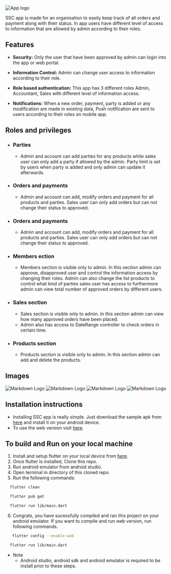 <!-- Images -->

![App logo](https://github.com/Alabhya268/SSC/blob/master/assets/logos/launcher_icon.png?raw=true)

SSC app is made for an organisation to easily keep track of all orders and payment along with their status. In app users have different level of access to information that are allowed by admin according to their roles.

## Features

- **Security:** Only the user that have been approved by admin can login into the app or web portal.

- **Information Control:** Admin can change user access to information according to their role.

- **Role based authentication:** This app has 3 different roles Admin, Accountant, Sales with different level of information access.

- **Notifications:** When a new order, payment, party is added or any modification are made in existing data, Push notification are sent to users according to their roles on mobile app.

## Roles and privileges

- ### **Parties**

  - Admin and account can add parties for any products while sales user can only add a party if allowed by the admin. Party limit is set by users when party is added and only admin can update it afterwards.

- ### **Orders and payments**

  - Admin and account can add, modify orders and payment for all products and parties. Sales user can only add orders but can not change their status to approved.

- ### **Orders and payments**

  - Admin and account can add, modify orders and payment for all products and parties. Sales user can only add orders but can not change their status to approved.

- ### **Members ection**

  - Members section is visible only to admin. In this section admin can approve, disapproved user and control the information access by changing their roles. Admin can also change the list products to control what kind of parties sales user has access to furthermore admin can view total number of approved orders by different users.

- ### **Sales section**

  - Sales section is visible only to admin. In this section admin can view how many approved orders have been placed.
  - Admin also has access to DateRange controller to check orders in certain time.

- ### **Products section**
  - Products section is visible only to admin. In this section admin can add and delete the products.

## Images

![Markdown Logo](https://github.com/Alabhya268/SSC/blob/master/assets/screenshots/mobile1.png?raw=true)
![Markdown Logo](https://github.com/Alabhya268/SSC/blob/master/assets/screenshots/mobile2.png?raw=true)
![Markdown Logo](https://github.com/Alabhya268/SSC/blob/master/assets/screenshots/web1.png?raw=true)
![Markdown Logo](https://github.com/Alabhya268/SSC/blob/master/assets/screenshots/web1.png?raw=true)

## Installation instructions

- Installing SSC app is really simple. Just download the sample apk from [here]() and install it on your android device.
- To use the web version visit [here](https://ssq-chq.firebaseapp.com/#/).

## To build and Run on your local machine

1. Install and setup flutter on your local device from [here](https://flutter.dev/docs/get-started/install).
2. Once flutter is installed, Clone this repo.
3. Run android emulator from android studio.
4. Open terminal in directory of this cloned repo.
5. Run the following commands:

```bash
  flutter clean
```

```bash
  flutter pub get
```

```bash
  flutter run lib/main.dart
```

6. Congrats, you have sucessfully compiled and ran this project on your android emulator. If you want to compile and run web version, run following commands.

```bash
   flutter config --enable-web
```

```bash
  flutter run lib/main.dart
```

- Note
  - Android studio, android sdk and android emulator is required to be install prior to these steps.
